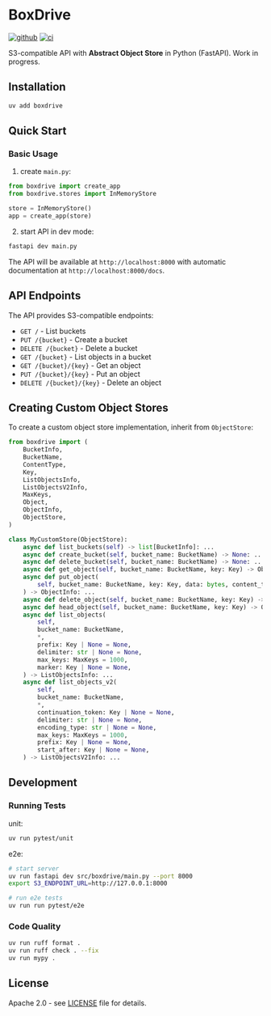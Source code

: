 # BoxDrive
[![github]](https://github.com/cospectrum/boxdrive)
[![ci]](https://github.com/cospectrum/boxdrive/actions)

[github]: https://img.shields.io/badge/github-cospectrum/boxdrive-8da0cb?logo=github
[ci]: https://github.com/cospectrum/boxdrive/workflows/ci/badge.svg

S3-compatible API with **Abstract Object Store** in Python (FastAPI).
Work in progress.

## Installation

```bash
uv add boxdrive
```

## Quick Start

### Basic Usage

1. create `main.py`:
```python
from boxdrive import create_app
from boxdrive.stores import InMemoryStore

store = InMemoryStore()
app = create_app(store)
```

2. start API in dev mode:
```bash
fastapi dev main.py
```
The API will be available at `http://localhost:8000` with automatic documentation at `http://localhost:8000/docs`.

## API Endpoints

The API provides S3-compatible endpoints:

- `GET /` - List buckets
- `PUT /{bucket}` - Create a bucket
- `DELETE /{bucket}` - Delete a bucket
- `GET /{bucket}` - List objects in a bucket
- `GET /{bucket}/{key}` - Get an object
- `PUT /{bucket}/{key}` - Put an object
- `DELETE /{bucket}/{key}` - Delete an object

## Creating Custom Object Stores

To create a custom object store implementation, inherit from `ObjectStore`:

```python
from boxdrive import (
    BucketInfo,
    BucketName,
    ContentType,
    Key,
    ListObjectsInfo,
    ListObjectsV2Info,
    MaxKeys,
    Object,
    ObjectInfo,
    ObjectStore,
)

class MyCustomStore(ObjectStore):
    async def list_buckets(self) -> list[BucketInfo]: ...
    async def create_bucket(self, bucket_name: BucketName) -> None: ...
    async def delete_bucket(self, bucket_name: BucketName) -> None: ...
    async def get_object(self, bucket_name: BucketName, key: Key) -> Object | None: ...
    async def put_object(
        self, bucket_name: BucketName, key: Key, data: bytes, content_type: ContentType | None = None
    ) -> ObjectInfo: ...
    async def delete_object(self, bucket_name: BucketName, key: Key) -> ObjectInfo: ...
    async def head_object(self, bucket_name: BucketName, key: Key) -> ObjectInfo | None: ...
    async def list_objects(
        self,
        bucket_name: BucketName,
        *,
        prefix: Key | None = None,
        delimiter: str | None = None,
        max_keys: MaxKeys = 1000,
        marker: Key | None = None,
    ) -> ListObjectsInfo: ...
    async def list_objects_v2(
        self,
        bucket_name: BucketName,
        *,
        continuation_token: Key | None = None,
        delimiter: str | None = None,
        encoding_type: str | None = None,
        max_keys: MaxKeys = 1000,
        prefix: Key | None = None,
        start_after: Key | None = None,
    ) -> ListObjectsV2Info: ...
```

## Development

### Running Tests

unit:
```bash
uv run pytest/unit
```

e2e:
```bash
# start server
uv run fastapi dev src/boxdrive/main.py --port 8000
export S3_ENDPOINT_URL=http://127.0.0.1:8000

# run e2e tests
uv run run pytest/e2e
```

### Code Quality

```bash
uv run ruff format .
uv run ruff check . --fix
uv run mypy .
```

## License

Apache 2.0 - see [LICENSE](./LICENSE) file for details.
